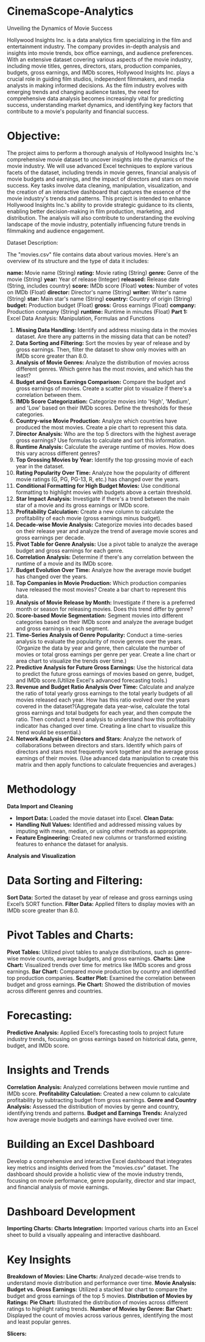 # CinemaScope-Analytics
Unveiling the Dynamics of Movie Success

Hollywood Insights Inc. is a data analytics firm specializing in the film and entertainment industry. The company provides in-depth analysis and insights into movie trends, box office earnings, and audience preferences. With an extensive dataset covering various aspects of the movie industry, including movie titles, genres, directors, stars, production companies, budgets, gross earnings, and IMDb scores, Hollywood Insights Inc. plays a crucial role in guiding film studios, independent filmmakers, and media analysts in making informed decisions. As the film industry evolves with emerging trends and changing audience tastes, the need for comprehensive data analysis becomes increasingly vital for predicting success, understanding market dynamics, and identifying key factors that contribute to a movie's popularity and financial success.

# Objective:
The project aims to perform a thorough analysis of Hollywood Insights Inc.'s comprehensive movie dataset to uncover insights into the dynamics of the movie industry. We will use advanced Excel techniques to explore various facets of the dataset, including trends in movie genres, financial analysis of movie budgets and earnings, and the impact of directors and stars on movie success. Key tasks involve data cleaning, manipulation, visualization, and the creation of an interactive dashboard that captures the essence of the movie industry's trends and patterns. This project is intended to enhance Hollywood Insights Inc.'s ability to provide strategic guidance to its clients, enabling better decision-making in film production, marketing, and distribution. The analysis will also contribute to understanding the evolving landscape of the movie industry, potentially influencing future trends in filmmaking and audience engagement.

Dataset Description: 

The "movies.csv" file contains data about various movies. Here's an overview of its structure and the type of data it includes:

**name:** Movie name (String)
**rating:** Movie rating (String)
**genre:** Genre of the movie (String)
**year:** Year of release (Integer)
**released:** Release date (String, includes country)
**score:** IMDb score (Float)
**votes:** Number of votes on IMDb (Float)
**director:** Director's name (String)
**writer:** Writer's name (String)
**star:** Main star's name (String)
**country:** Country of origin (String)
**budget:** Production budget (Float)
**gross:** Gross earnings (Float)
**company:** Production company (String)
**runtime:** Runtime in minutes (Float)
**Part 1:** Excel Data Analysis: Manipulation, Formulas and Functions

1. **Missing Data Handling:** Identify and address missing data in the movies dataset. Are there any patterns in the missing data that can be noted?
2. **Data Sorting and Filtering:** Sort the movies by year of release and by gross earnings. Then, filter the dataset to show only movies with an IMDb score greater than 8.0.
3. **Analysis of Movie Genres:** Analyze the distribution of movies across different genres. Which genre has the most movies, and which has the least?
4. **Budget and Gross Earnings Comparison:** Compare the budget and gross earnings of movies. Create a scatter plot to visualize if there's a correlation between them.
5. **IMDb Score Categorization:** Categorize movies into 'High', 'Medium', and 'Low' based on their IMDb scores. Define the thresholds for these categories.
6. **Country-wise Movie Production:** Analyze which countries have produced the most movies. Create a pie chart to represent this data.
7. **Director Analysis:** Who are the top 5 directors with the highest average gross earnings? Use formulas to calculate and sort this information.
8. **Runtime Analysis:** Calculate the average runtime of movies. How does this vary across different genres?
9. **Top Grossing Movies by Year:** Identify the top grossing movie of each year in the dataset.
10. **Rating Popularity Over Time:** Analyze how the popularity of different movie ratings (G, PG, PG-13, R, etc.) has changed over the years.
11. **Conditional Formatting for High Budget Movies:** Use conditional formatting to highlight movies with budgets above a certain threshold.
12. **Star Impact Analysis:** Investigate if there's a trend between the main star of a movie and its gross earnings or IMDb score.
13. **Profitability Calculation:** Create a new column to calculate the profitability of each movie (gross earnings minus budget).
14. **Decade-wise Movie Analysis:** Categorize movies into decades based on their release year and analyze the trend of average movie scores and gross earnings per decade.
15. **Pivot Table for Genre Analysis:** Use a pivot table to analyze the average budget and gross earnings for each genre.
16. **Correlation Analysis:** Determine if there's any correlation between the runtime of a movie and its IMDb score.
17. **Budget Evolution Over Time:** Analyze how the average movie budget has changed over the years.
18. **Top Companies in Movie Production:** Which production companies have released the most movies? Create a bar chart to represent this data.
19. **Analysis of Movie Release by Month:** Investigate if there is a preferred month or season for releasing movies. Does this trend differ by genre?
20. **Score-based Movie Segmentation:** Segment movies into different categories based on their IMDb score and analyze the average budget and gross earnings in each segment.
21. **Time-Series Analysis of Genre Popularity:** Conduct a time-series analysis to evaluate the popularity of movie genres over the years. (Organize the data by year and genre, then calculate the number of movies or total gross earnings per genre per year. Create a line chart or area chart to visualize the trends over time.)
22. **Predictive Analysis for Future Gross Earnings:** Use the historical data to predict the future gross earnings of movies based on genre, budget, and IMDb score.(Utilize Excel's advanced forecasting tools.)
23. **Revenue and Budget Ratio Analysis Over Time:** Calculate and analyze the ratio of total yearly gross earnings to the total yearly budgets of all movies released each year. How has this ratio evolved over the years covered in the dataset?(Aggregate data year-wise, calculate the total gross earnings and total budgets for each year, and then compute the ratio. Then conduct a trend analysis to understand how this profitability indicator has changed over time. Creating a line chart to visualize this trend would be essential.)
24. **Network Analysis of Directors and Stars:** Analyze the network of collaborations between directors and stars. Identify which pairs of directors and stars most frequently work together and the average gross earnings of their movies. (Use advanced data manipulation to create this matrix and then apply functions to calculate frequencies and averages.)

# Methodology
**Data Import and Cleaning**
* **Import Data:** Loaded the movie dataset into Excel.
**Clean Data:**
* **Handling Null Values:** Identified and addressed missing values by imputing with mean, median, or using other methods as appropriate.
* **Feature Engineering:** Created new columns or transformed existing features to enhance the dataset for analysis.

**Analysis and Visualization**

# Data Sorting and Filtering:
**Sort Data:** Sorted the dataset by year of release and gross earnings using Excel’s SORT function.
**Filter Data:** Applied filters to display movies with an IMDb score greater than 8.0.

# Pivot Tables and Charts:

**Pivot Tables:** Utilized pivot tables to analyze distributions, such as genre-wise movie counts, average budgets, and gross earnings.
**Charts:**
  **Line Chart:** Visualized trends over time for metrics like IMDb scores and gross earnings.
  **Bar Chart:** Compared movie production by country and identified top production companies.
  **Scatter Plot:** Examined the correlation between budget and gross earnings.
  **Pie Chart:** Showed the distribution of movies across different genres and countries.

# Forecasting:

**Predictive Analysis:** Applied Excel’s forecasting tools to project future industry trends, focusing on gross earnings based on historical data, genre, budget, and IMDb score.
# Insights and Trends
**Correlation Analysis:** Analyzed correlations between movie runtime and IMDb score.
**Profitability Calculation:** Created a new column to calculate profitability by subtracting budget from gross earnings.
**Genre and Country Analysis:** Assessed the distribution of movies by genre and country, identifying trends and patterns.
**Budget and Earnings Trends:** Analyzed how average movie budgets and earnings have evolved over time.

# Building an Excel Dashboard
Develop a comprehensive and interactive Excel dashboard that integrates key metrics and insights derived from the "movies.csv" dataset. The dashboard should provide a holistic view of the movie industry trends, focusing on movie performance, genre popularity, director and star impact, and financial analysis of movie earnings.

# Dashboard Development
**Importing Charts:**
  **Charts Integration:** Imported various charts into an Excel sheet to build a visually appealing and interactive dashboard.
  
# Key Insights

  **Breakdown of Movies:**
    **Line Charts:** Analyzed decade-wise trends to understand movie distribution and performance over time.
  **Movie Analysis:**
      **Budget vs. Gross Earnings:** Utilized a stacked bar chart to compare the budget and gross earnings of the top 5 movies.
  **Distribution of Movies by Ratings:**
    **Pie Chart:** Illustrated the distribution of movies across different ratings to highlight rating trends.
  **Number of Movies by Genre:**
    **Bar Chart:** Displayed the count of movies across various genres, identifying the most and least popular genres.
    
  **Slicers:**
